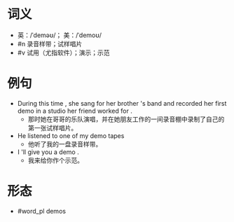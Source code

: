 # 词义
- 英：/ˈdeməʊ/； 美：/ˈdemoʊ/
- #n 录音样带；试样唱片
- #v 试用（尤指软件）；演示；示范
# 例句
- During this time , she sang for her brother 's band and recorded her first demo in a studio her friend worked for .
	- 那时她在哥哥的乐队演唱，并在她朋友工作的一间录音棚中录制了自己的第一张试样唱片。
- He listened to one of my demo tapes
	- 他听了我的一盘录音样带。
- I 'll give you a demo .
	- 我来给你作个示范。
# 形态
- #word_pl demos
